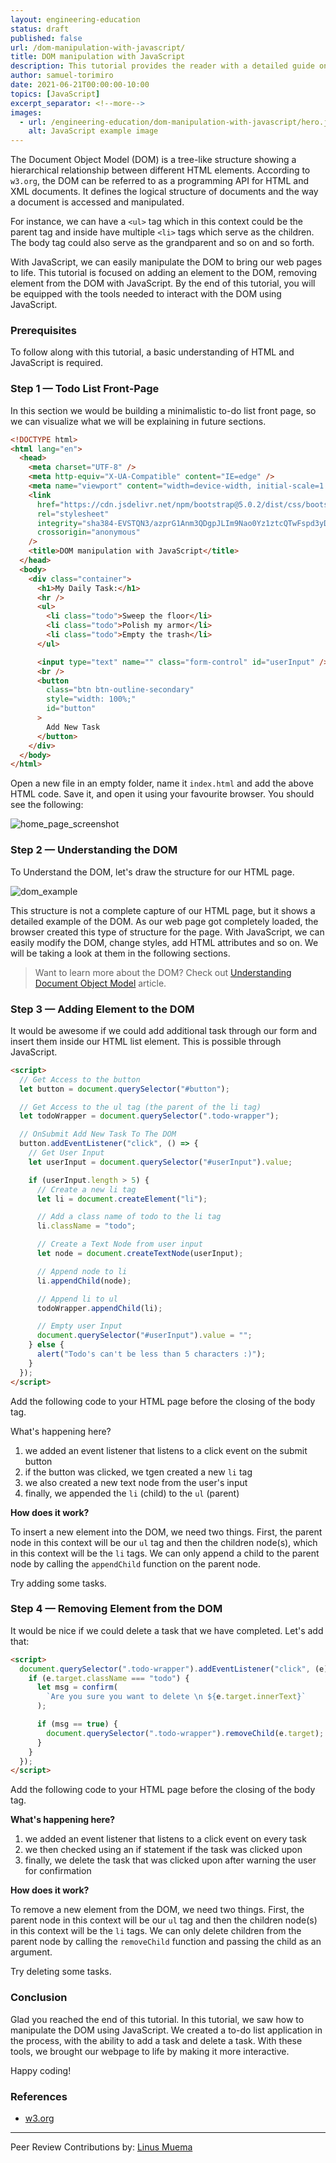 ```yaml
---
layout: engineering-education
status: draft
published: false
url: /dom-manipulation-with-javascript/
title: DOM manipulation with JavaScript
description: This tutorial provides the reader with a detailed guide on manipulating the Document Object Model with JavaScript.
author: samuel-torimiro
date: 2021-06-21T00:00:00-10:00
topics: [JavaScript]
excerpt_separator: <!--more-->
images:
  - url: /engineering-education/dom-manipulation-with-javascript/hero.jpg
    alt: JavaScript example image
---
```


The Document Object Model (DOM) is a tree-like structure showing a hierarchical relationship between different HTML elements. According to `w3.org`, the DOM can be referred to as a programming API for HTML and XML documents. It defines the logical structure of documents and the way a document is accessed and manipulated.

For instance, we can have a `<ul>` tag which in this context could be the parent tag and inside have multiple `<li>` tags which serve as the children. The body tag could also serve as the grandparent and so on and so forth.

With JavaScript, we can easily manipulate the DOM to bring our web pages to life. This tutorial is focused on adding an element to the DOM, removing element from the DOM with JavaScript. By the end of this tutorial, you will be equipped with the tools needed to interact with the DOM using JavaScript.

### Prerequisites

To follow along with this tutorial, a basic understanding of HTML and JavaScript is required.

### Step 1 — Todo List Front-Page

In this section we would be building a minimalistic to-do list front page, so we can visualize what we will be explaining in future sections.

```html
<!DOCTYPE html>
<html lang="en">
  <head>
    <meta charset="UTF-8" />
    <meta http-equiv="X-UA-Compatible" content="IE=edge" />
    <meta name="viewport" content="width=device-width, initial-scale=1.0" />
    <link
      href="https://cdn.jsdelivr.net/npm/bootstrap@5.0.2/dist/css/bootstrap.min.css"
      rel="stylesheet"
      integrity="sha384-EVSTQN3/azprG1Anm3QDgpJLIm9Nao0Yz1ztcQTwFspd3yD65VohhpuuCOmLASjC"
      crossorigin="anonymous"
    />
    <title>DOM manipulation with JavaScript</title>
  </head>
  <body>
    <div class="container">
      <h1>My Daily Task:</h1>
      <hr />
      <ul>
        <li class="todo">Sweep the floor</li>
        <li class="todo">Polish my armor</li>
        <li class="todo">Empty the trash</li>
      </ul>

      <input type="text" name="" class="form-control" id="userInput" />
      <br />
      <button
        class="btn btn-outline-secondary"
        style="width: 100%;"
        id="button"
      >
        Add New Task
      </button>
    </div>
  </body>
</html>
```

Open a new file in an empty folder, name it `index.html` and add the above HTML code. Save it, and open it using your favourite browser. You should see the following:

![home_page_screenshot](/engineering-education/dom-manipulation-with-javascript/home-page-screenshot.png)

### Step 2 — Understanding the DOM

To Understand the DOM, let's draw the structure for our HTML page.

![dom_example](/engineering-education/dom-manipulation-with-javascript/dom-example.png)

This structure is not a complete capture of our HTML page, but it shows a detailed example of the DOM. As our web page got completely loaded, the browser created this type of structure for the page. With JavaScript, we can easily modify the DOM, change styles, add HTML attributes and so on. We will be taking a look at them in the following sections.

> Want to learn more about the DOM? Check out [Understanding Document Object Model](https://www.section.io/engineering-education/document-object-model/) article.

### Step 3 — Adding Element to the DOM

It would be awesome if we could add additional task through our form and insert them inside our HTML list element. This is possible through JavaScript.

```html
<script>
  // Get Access to the button
  let button = document.querySelector("#button");

  // Get Access to the ul tag (the parent of the li tag)
  let todoWrapper = document.querySelector(".todo-wrapper");

  // OnSubmit Add New Task To The DOM
  button.addEventListener("click", () => {
    // Get User Input
    let userInput = document.querySelector("#userInput").value;

    if (userInput.length > 5) {
      // Create a new li tag
      let li = document.createElement("li");

      // Add a class name of todo to the li tag
      li.className = "todo";

      // Create a Text Node from user input
      let node = document.createTextNode(userInput);

      // Append node to li
      li.appendChild(node);

      // Append li to ul
      todoWrapper.appendChild(li);

      // Empty user Input
      document.querySelector("#userInput").value = "";
    } else {
      alert("Todo's can't be less than 5 characters :)");
    }
  });
</script>
```

Add the following code to your HTML page before the closing of the body tag.

What's happening here?

1. we added an event listener that listens to a click event on the submit button
2. if the button was clicked, we tgen created a new `li` tag
3. we also created a new text node from the user's input
4. finally, we appended the `li` (child) to the `ul` (parent)

**How does it work?**

To insert a new element into the DOM, we need two things. First, the parent node in this context will be our `ul` tag and then the children node(s), which in this context will be the `li` tags. We can only append a child to the parent node by calling the `appendChild` function on the parent node.

Try adding some tasks.

### Step 4 — Removing Element from the DOM

It would be nice if we could delete a task that we have completed. Let's add that:

```html
<script>
  document.querySelector(".todo-wrapper").addEventListener("click", (e) => {
    if (e.target.className === "todo") {
      let msg = confirm(
        `Are you sure you want to delete \n ${e.target.innerText}`
      );

      if (msg == true) {
        document.querySelector(".todo-wrapper").removeChild(e.target);
      }
    }
  });
</script>
```

Add the following code to your HTML page before the closing of the body tag.

**What's happening here?**

1. we added an event listener that listens to a click event on every task
2. we then checked using an if statement if the task was clicked upon
3. finally, we delete the task that was clicked upon after warning the user for confirmation

**How does it work?**

To remove a new element from the DOM, we need two things. First, the parent node in this context will be our `ul` tag and then the children node(s) in this context will be the `li` tags. We can only delete children from the parent node by calling the `removeChild` function and passing the child as an argument.

Try deleting some tasks.

### Conclusion

Glad you reached the end of this tutorial. In this tutorial, we saw how to manipulate the DOM using JavaScript. We created a to-do list application in the process, with the ability to add a task and delete a task. With these tools, we brought our webpage to life by making it more interactive.

Happy coding!

### References

- [w3.org](https://www.w3.org/TR/WD-DOM/introduction.html)

---

Peer Review Contributions by: [Linus Muema](/engineering-education/authors/linus-muema/)
